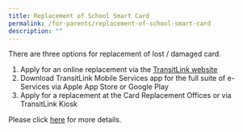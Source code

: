 ```yaml
---
title: Replacement of School Smart Card
permalink: /for-parents/replacement-of-school-smart-card
description: ""
---
```

<p>There are three options for replacement of lost / damaged card. </p>
<ol>
<li>Apply for an online replacement via the&nbsp;<a href="https://www.transitlink.com.sg/school-smartcard-non-moe-school-smartcard/">TransitLink website</a></li>
<li>Download TransitLink Mobile Services app for the full suite of e-Services via Apple App Store or Google Play</li>
<li>Apply for a replacement at the Card Replacement Offices or via TransitLink Kiosk</li>
</ol>
<p>Please click&nbsp;<a href="/files/replacemt%20of%20sch%20smart%20cards%20notification%20for%20mcs%20website.pdf">here</a>&nbsp;for more details.</p>